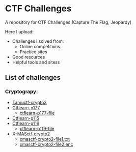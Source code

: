 # CTF Challenges
A repository for CTF Challenges (Capture The Flag, Jeopardy)

Here I upload:
- Challenges i solved from:
	- Online competitions
	- Practice sites
- Good resources
- Helpful tools and sitess

## List of challenges
### Cryptograpy:

 - [Tamuctf-crypto3](https://github.com/HadiFazelinia/CTF-Challenges/blob/master/cryptography/tamuctf-crypto3.md)
 - [Ctflearn-p177](https://github.com/HadiFazelinia/CTF-Challenges/blob/master/cryptography/ctflearn-p177.md)
	- [ctflearn-p177-file](https://github.com/HadiFazelinia/CTF-Challenges/blob/master/cryptography/ctflearn-p177-file)
 - [Ctflearn-p115](https://github.com/HadiFazelinia/CTF-Challenges/blob/master/cryptography/ctflearn-p115.md)
 - [Ctflearn-p119](https://github.com/HadiFazelinia/CTF-Challenges/blob/master/cryptography/ctflearn-p119.md)
	- [ctflearn-p119-file](https://github.com/HadiFazelinia/CTF-Challenges/blob/master/cryptography/ctflearn-p119-file)
 - [X-MASctf-crypto2](https://github.com/HadiFazelinia/CTF-Challenges/blob/master/cryptography/xmasctf-crypto2.md) 
	- [xmasctf-crypto2-file1.txt](https://github.com/HadiFazelinia/CTF-Challenges/blob/master/cryptography/xmasctf-crypto2-file1.txt) 
	- [xmasctf-crypto2-file2.enc](https://github.com/HadiFazelinia/CTF-Challenges/blob/master/cryptography/xmasctf-crypto2-file2.enc)

